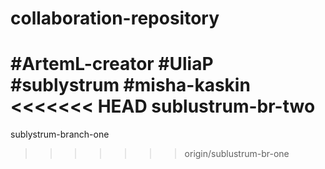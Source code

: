 # collaboration-repository

#ArtemL-creator
#UliaP
#sublystrum
#misha-kaskin
<<<<<<< HEAD
sublustrum-br-two
=======
sublystrum-branch-one
>>>>>>> origin/sublustrum-br-one
